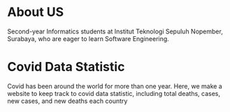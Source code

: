 # About US
Second-year Informatics students at Institut Teknologi Sepuluh Nopember, Surabaya, who are eager to learn Software Engineering.

# Covid Data Statistic
Covid has been around the world for more than one year. Here, we make a website to keep track to covid data statistic, including total deaths, cases, new cases, and new deaths each country
